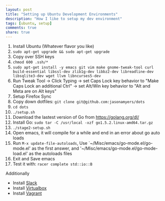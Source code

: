 ```yaml
---
layout: post
title: "Setting up Ubuntu Development Environments"
description: "How I like to setup my dev environment"
tags: [ubuntu, setup]
comments: true
share: true
---
```


1. Install Ubuntu (Whatever flavor you like) 
2. `sudo apt-get upgrade && sudo apt-get upgrade`
3. Copy over SSH keys 
4. `chmod 600 .ssh/*` 
5. `sudo apt-get install -y emacs git vim make gnome-tweak-tool curl build-essential libssl-dev zlib1g-dev libbz2-dev libreadline-dev libsqlite3-dev wget llvm libncurses5-dev`
6. Run Tweak Tool -> Click Typing -> set Caps Lock key behavior to "Make Caps Lock an additional Ctrl" -> set Alt/Win key behavior to "Alt and Meta are on Alt keys" 
7. Setup Firefox Sync 
8. Copy down dotfiles: `git clone git@github.com:jasonamyers/dots`
9. `cd dots` 
10. `./setup.sh` 
11. Download the lastest version of Go from https://golang.org/dl/ 
12. Install Go: `sudo tar -C /usr/local -xzf go1.5.2.linux-amd64.tar.gz` 
13. `./stage2-setup.sh` 
14. Open emacs, it will compile for a while and end in an error about go auto loads 
15. Run `M-x update-file-autoloads`, Use `~/Misc/emacs/go-mode.el/go-mode.el' as the first answer, and '~/Misc/emacs/go-mode.el/go-mode-load.el' as the autoloads files 
16. Exit and Save emacs 
17. Test it with: `racer complete std::io::B` 

Additionally

*   Install [Slack](https://slack.com/downloads)
*   Install [Virtualbox](https://www.virtualbox.org/wiki/Linux_Downloads)
*   Install [Vagrant](https://www.virtualbox.org/wiki/Linux_Downloads)
